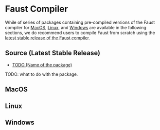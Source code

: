 # Faust Compiler

While of series of packages containing pre-compiled versions of the Faust
compiler for [MacOS](#macos), [Linux](#linux), and [Windows](#windows) are 
available in the following sections, we do recommend users to compile 
Faust from scratch using the 
[latest stable release of the Faust compiler](#source-latest-stable-release).

## Source (Latest Stable Release)

* [TODO (Name of the package)](#TODO)

TODO: what to do with the package.

## MacOS

## Linux

## Windows
